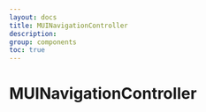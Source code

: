 ```yaml
---
layout: docs
title: MUINavigationController
description:
group: components
toc: true
---
```

# MUINavigationController
